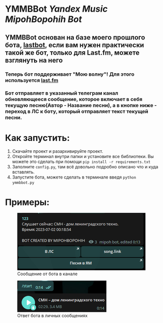 # YMMBBot *Yandex Music MipohBopohih Bot*

## YMMBBot основан на базе моего прошлого бота, [lastbot](https://codeberg.org/MIPOHBOPOHIH/Lastbot), если вам нужен практически такой же бот, только для Last.fm, можете взглянуть на него


### Теперь бот поддерживает "Мою волну"! Для этого используется [last.fm](https://last.fm)
###  Бот отправляет в указанный телеграм канал обновляющееся сообщение, которое включает в себя текущую песню(Автор - Название песни), а в кнопке ниже - переход в ЛС к боту, который отправляет текст текущей песни.

# Как запустить:
1. Скачайте проект и разархивируйте проект.
2. Откройте терминал внутри папки и установите все библиотеки. Вы можете это сделать при помощи
`pip install -r requirements.txt`
3. Заполните `config.py`, там всё довольно подробно описано что и куда вставлять.
4. Запустите бота, можете сделать в терминале введя `python ymmbbot.py`

# Примеры:
<figure>
    <img src="images/channel.png"
         alt="image1">
    <figcaption>Сообщение от бота в канале</figcaption>
</figure>
<figure>
    <img src="images/direct_messages.png"
         alt="image2">
    <figcaption>Ответ бота в личных сообщениях</figcaption>
</figure>
